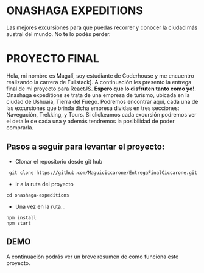 # ONASHAGA EXPEDITIONS

Las mejores excursiones para que puedas recorrer y conocer la ciudad más austral del mundo. No te lo podés perder.

# PROYECTO FINAL

Hola, mi nombre es Magalí, soy estudiante de Coderhouse y me encuentro realizando la carrera de Fullstack]. A continuación les presento la entrega final de mi proyecto para ReactJS. **Espero que lo disfruten tanto como yo!**.
Onashaga expeditions se trata de una empresa de turismo, ubicada en la ciudad de Ushuaia, Tierra del Fuego. Podremos encontrar aquí, cada una de las excursiones que brinda dicha empresa dividas en tres secciones: Navegación, Trekking, y Tours. Si clickeamos cada excursión podremos ver el detalle de cada una y además tendremos la posibilidad de poder comprarla.

## Pasos a seguir para levantar el proyecto:

- Clonar el repositorio desde git hub

```
 git clone https://github.com/Maguiciccarone/EntregaFinalCiccarone.git
```

- Ir a la ruta del proyecto

```
cd onashaga-expeditions
```

- Una vez en la ruta...

```
npm install
npm start
```

## DEMO

A continuación podrás ver un breve resumen de como funciona este proyecto.
